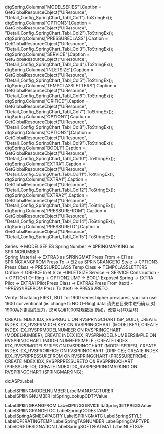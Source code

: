 dtgSpring.Columns["MODELSERIES"].Caption = GetGlobalResourceObject("UiResource", "Detail_Config_SpringChart_Tab1_Col1").ToStringEx();
dtgSpring.Columns["OPTION3"].Caption = GetGlobalResourceObject("UiResource", "Detail_Config_SpringChart_Tab1_Col2").ToStringEx();
dtgSpring.Columns["PRESSURECLASS"].Caption = GetGlobalResourceObject("UiResource", "Detail_Config_SpringChart_Tab1_Col3").ToStringEx();
dtgSpring.Columns["SERVICE"].Caption = GetGlobalResourceObject("UiResource", "Detail_Config_SpringChart_Tab1_Col4").ToStringEx();
dtgSpring.Columns["INLETSIZE"].Caption = GetGlobalResourceObject("UiResource", "Detail_Config_SpringChart_Tab1_Col5").ToStringEx();
dtgSpring.Columns["TEMPCLASSLETTERS"].Caption = GetGlobalResourceObject("UiResource", "Detail_Config_SpringChart_Tab1_Col6").ToStringEx();
dtgSpring.Columns["ORIFICE"].Caption = GetGlobalResourceObject("UiResource", "Detail_Config_SpringChart_Tab1_Col7").ToStringEx();
dtgSpring.Columns["OPTION1"].Caption = GetGlobalResourceObject("UiResource", "Detail_Config_SpringChart_Tab1_Col8").ToStringEx();
dtgSpring.Columns["OPTION2"].Caption = GetGlobalResourceObject("UiResource", "Detail_Config_SpringChart_Tab1_Col9").ToStringEx();
dtgSpring.Columns["BOOL1"].Caption = GetGlobalResourceObject("UiResource", "Detail_Config_SpringChart_Tab1_Col10").ToStringEx();
dtgSpring.Columns["EXTRA"].Caption = GetGlobalResourceObject("UiResource", "Detail_Config_SpringChart_Tab1_Col11").ToStringEx();
dtgSpring.Columns["EXTRA1"].Caption = GetGlobalResourceObject("UiResource", "Detail_Config_SpringChart_Tab1_Col12").ToStringEx();
dtgSpring.Columns["EXTRA2"].Caption = GetGlobalResourceObject("UiResource", "Detail_Config_SpringChart_Tab1_Col13").ToStringEx();
dtgSpring.Columns["PRESSUREFROM"].Caption = GetGlobalResourceObject("UiResource", "Detail_Config_SpringChart_Tab1_Col14").ToStringEx();
dtgSpring.Columns["PRESSURETO"].Caption = GetGlobalResourceObject("UiResource", "Detail_Config_SpringChart_Tab1_Col15").ToStringEx();



Series -> MODELSERIES 
Spring Number -> SPRINGMARKING  as SPRINGNUMBER  
Spring Material -> EXTRA3  as SPRINGMAT
Press From -> EI1 as SPRINGRANGFROM
Press To -> EI2  as SPRINGRANGETO
Style -> OPTION3   
Press Class -> PRESSURECLASS
Temp Class -> TEMPCLASSLETTERS
Orifice -> ORIFICE
Inlet Size ->INLETSIZE
Service -> SERVICE
Construction -> OPTION1
O- Ring -> OPTION2
UM? -> BOOL1
Exposed Spring -> EXTRA
Pilot -> EXTRA1
Pilot Press Class -> EXTRA2
Press From (text) ->PRESSUREFROM
Press To (text) -> PRESSURETO


Verify IN catalog FIRST, BUT for 1900 series higher pressures, you can use 1900 conventional (ie. change to NO O-Ring) data
请先在目录中进行确认,对1900系列更高的压力，您可以用1900常规数据(例如，改变为非O型环)


CREATE INDEX IDX_RVSPRGUID ON RVSPRINGCHART (SP_GUID);
CREATE INDEX IDX_RVSPRMODELKEY ON RVSPRINGCHART (MODELKEY);
CREATE INDEX IDX_RVSPRMODELNUMBER ON RVSPRINGCHART (MODELNUMBER);
CREATE INDEX IDX_RVSPRMODELNUMBERSIMPLE ON RVSPRINGCHART (MODELNUMBERSIMPLE);
CREATE INDEX IDX_RVSPRMODELSERIES ON RVSPRINGCHART (MODELSERIES);
CREATE INDEX IDX_RVSPRORIFICE ON RVSPRINGCHART (ORIFICE);
CREATE INDEX IDX_RVSPRPRESSUREFROM ON RVSPRINGCHART (PRESSUREFROM);
CREATE INDEX IDX_RVSPRPRESSURETO ON RVSPRINGCHART (PRESSURETO);
CREATE INDEX IDX_RVSPRSPRINGMARKING ON RVSPRINGCHART (SPRINGMARKING);


dx:ASPxLabel

LabelSPRINGMODELNUMBER 
LabelMANUFACTURER LabelSPRINGNUMBER lblSpringLookupCDTPValue

LabelSPRINGRANGFROM  LabelSPINGSERVICE lblSpringSETPRESSValue
LabelSPRINGRANGETOC LabelSpringCODESTAMP LabelSpringASMECAPACITY
LabelSPRINGMATC LabelSpringSTYLE LabelOPERATINGTEMP
LabelSpringTAGNUMBER LabelSpringCAPTYPE LabelORIFDESIGNATION
LabelSpringSOFTSEATMAT LabeINLETSIZE